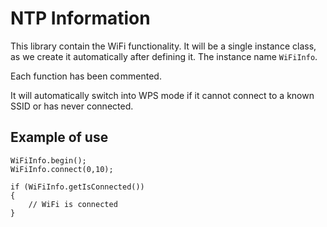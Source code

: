 # NTP Information

This library contain the WiFi functionality.  It will be a single instance class, as we create it automatically after defining it.  The instance name `WiFiInfo`.

Each function has been commented.

It will automatically switch into WPS mode if it cannot connect to a known SSID or has never connected.

## Example of use

    WiFiInfo.begin();
    WiFiInfo.connect(0,10);

    if (WiFiInfo.getIsConnected())
    {
        // WiFi is connected
    }
